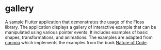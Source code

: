 # gallery

A sample Flutter application that demonstrates the usage of the Floss library.
The application displays a gallery of interactive example that can be
manipulated using various pointer events. It includes examples of basic shapes,
transformations, and animations. The examples are adapted from
[nannou](https://github.com/nannou-org/nannou/tree/master/nature_of_code) which
implements the examples from the book [Nature
of Code](https://natureofcode.com/).